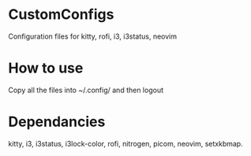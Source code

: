 # CustomConfigs

Configuration files for kitty, rofi, i3, i3status, neovim

# How to use

Copy all the files into ~/.config/ and then logout

# Dependancies

kitty, i3, i3status, i3lock-color, rofi, nitrogen, picom, neovim, setxkbmap.
